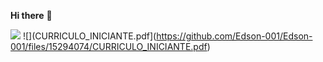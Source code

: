 **Hi there** 👋

![](https://media1.tenor.com/m/1ZMQ6_PMf9MAAAAd/raccoon-rave.gif)
![](CURRICULO_INICIANTE.pdf](https://github.com/Edson-001/Edson-001/files/15294074/CURRICULO_INICIANTE.pdf)
